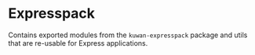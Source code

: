# Expresspack

Contains exported modules from the `kuwan-expresspack` package and utils that are re-usable for Express applications.
